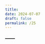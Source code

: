 ```yaml
---
title: 
date: 2024-07-07
draft: false
permalink: /25
---
```


[_____](WB/Develop/CPP%20BEA/15%20程序员的自我修养/1%20C&CPP基础/1%20C&CPP基础.md)
